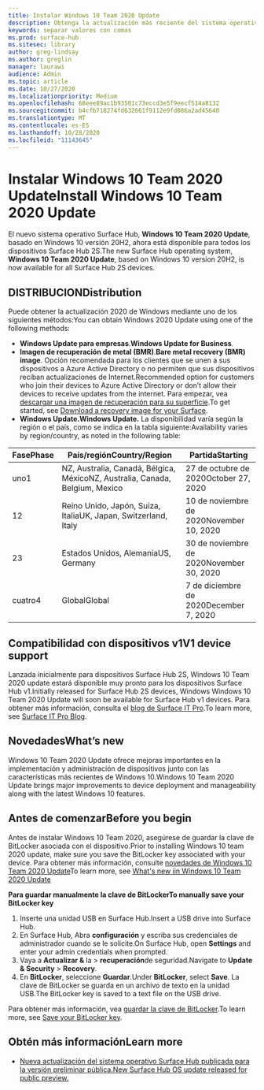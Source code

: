 ```yaml
---
title: Instalar Windows 10 Team 2020 Update
description: Obtenga la actualización más reciente del sistema operativo Surface Hub, Windows 10 Team 2020 Update.
keywords: separar valores con comas
ms.prod: surface-hub
ms.sitesec: library
author: greg-lindsay
ms.author: greglin
manager: laurawi
audience: Admin
ms.topic: article
ms.date: 10/27/2020
ms.localizationpriority: Medium
ms.openlocfilehash: 68eee89ac1b93501c73eccd3e5f9eecf514a8132
ms.sourcegitcommit: b4cfb718274fd632661f9112e9fd086a2ad45640
ms.translationtype: MT
ms.contentlocale: es-ES
ms.lasthandoff: 10/28/2020
ms.locfileid: "11143645"
---
```

# <span data-ttu-id="b926e-104">Instalar Windows 10 Team 2020 Update</span><span class="sxs-lookup"><span data-stu-id="b926e-104">Install Windows 10 Team 2020 Update</span></span> 

<span data-ttu-id="b926e-105">El nuevo sistema operativo Surface Hub, **Windows 10 Team 2020 Update**, basado en Windows 10 versión 20H2, ahora está disponible para todos los dispositivos Surface Hub 2S.</span><span class="sxs-lookup"><span data-stu-id="b926e-105">The new Surface Hub operating system, **Windows 10 Team 2020 Update**, based on Windows 10 version 20H2, is now available for all Surface Hub 2S devices.</span></span>  

## <span data-ttu-id="b926e-106">DISTRIBUCION</span><span class="sxs-lookup"><span data-stu-id="b926e-106">Distribution</span></span>

<span data-ttu-id="b926e-107">Puede obtener la actualización 2020 de Windows mediante uno de los siguientes métodos:</span><span class="sxs-lookup"><span data-stu-id="b926e-107">You can obtain Windows 2020 Update using one of the following methods:</span></span>

- <span data-ttu-id="b926e-108">**Windows Update para empresas**.</span><span class="sxs-lookup"><span data-stu-id="b926e-108">**Windows Update for Business**.</span></span>
- <span data-ttu-id="b926e-109">**Imagen de recuperación de metal (BMR)**.</span><span class="sxs-lookup"><span data-stu-id="b926e-109">**Bare metal recovery (BMR) image**.</span></span> <span data-ttu-id="b926e-110">Opción recomendada para los clientes que se unen a sus dispositivos a Azure Active Directory o no permiten que sus dispositivos reciban actualizaciones de Internet.</span><span class="sxs-lookup"><span data-stu-id="b926e-110">Recommended option for customers who join their devices to Azure Active Directory or don’t allow their devices to receive updates from the internet.</span></span> <span data-ttu-id="b926e-111">Para empezar, vea [descargar una imagen de recuperación para su superficie](https://support.microsoft.com/surfacerecoveryimage).</span><span class="sxs-lookup"><span data-stu-id="b926e-111">To get started, see [Download a recovery image for your Surface](https://support.microsoft.com/surfacerecoveryimage).</span></span>
- **<span data-ttu-id="b926e-112">Windows Update.</span><span class="sxs-lookup"><span data-stu-id="b926e-112">Windows Update.</span></span>** <span data-ttu-id="b926e-113">La disponibilidad varía según la región o el país, como se indica en la tabla siguiente:</span><span class="sxs-lookup"><span data-stu-id="b926e-113">Availability varies by region/country, as noted in the following table:</span></span>

| <span data-ttu-id="b926e-114">Fase</span><span class="sxs-lookup"><span data-stu-id="b926e-114">Phase</span></span> | <span data-ttu-id="b926e-115">País/región</span><span class="sxs-lookup"><span data-stu-id="b926e-115">Country/Region</span></span>                         | <span data-ttu-id="b926e-116">Partida</span><span class="sxs-lookup"><span data-stu-id="b926e-116">Starting</span></span>          |
| ----- | -------------------------------------- | ----------------- |
| <span data-ttu-id="b926e-117">uno</span><span class="sxs-lookup"><span data-stu-id="b926e-117">1</span></span>     | <span data-ttu-id="b926e-118">NZ, Australia, Canadá, Bélgica, México</span><span class="sxs-lookup"><span data-stu-id="b926e-118">NZ, Australia, Canada, Belgium, Mexico</span></span> | <span data-ttu-id="b926e-119">27 de octubre de 2020</span><span class="sxs-lookup"><span data-stu-id="b926e-119">October 27, 2020</span></span>  |
| <span data-ttu-id="b926e-120">1</span><span class="sxs-lookup"><span data-stu-id="b926e-120">2</span></span>     | <span data-ttu-id="b926e-121">Reino Unido, Japón, Suiza, Italia</span><span class="sxs-lookup"><span data-stu-id="b926e-121">UK, Japan, Switzerland, Italy</span></span>          | <span data-ttu-id="b926e-122">10 de noviembre de 2020</span><span class="sxs-lookup"><span data-stu-id="b926e-122">November 10, 2020</span></span> |
| <span data-ttu-id="b926e-123">2</span><span class="sxs-lookup"><span data-stu-id="b926e-123">3</span></span>     | <span data-ttu-id="b926e-124">Estados Unidos, Alemania</span><span class="sxs-lookup"><span data-stu-id="b926e-124">US, Germany</span></span>                            | <span data-ttu-id="b926e-125">30 de noviembre de 2020</span><span class="sxs-lookup"><span data-stu-id="b926e-125">November 30, 2020</span></span> |
| <span data-ttu-id="b926e-126">cuatro</span><span class="sxs-lookup"><span data-stu-id="b926e-126">4</span></span>     | <span data-ttu-id="b926e-127">Global</span><span class="sxs-lookup"><span data-stu-id="b926e-127">Global</span></span>                                 | <span data-ttu-id="b926e-128">7 de diciembre de 2020</span><span class="sxs-lookup"><span data-stu-id="b926e-128">December 7, 2020</span></span>  |


## <span data-ttu-id="b926e-129">Compatibilidad con dispositivos v1</span><span class="sxs-lookup"><span data-stu-id="b926e-129">V1 device support</span></span> 

<span data-ttu-id="b926e-130">Lanzada inicialmente para dispositivos Surface Hub 2S, Windows 10 Team 2020 update estará disponible muy pronto para los dispositivos Surface Hub v1.</span><span class="sxs-lookup"><span data-stu-id="b926e-130">Initially released for Surface Hub 2S devices, Windows Windows 10 Team 2020 Update will soon be available for Surface Hub v1 devices.</span></span> <span data-ttu-id="b926e-131">Para obtener más información, consulta el [blog de Surface IT Pro](https://techcommunity.microsoft.com/t5/surface-it-pro-blog/surface-hub-windows-10-team-2020-update-available-october-27/ba-p/1810739).</span><span class="sxs-lookup"><span data-stu-id="b926e-131">To learn more, see [Surface IT Pro Blog](https://techcommunity.microsoft.com/t5/surface-it-pro-blog/surface-hub-windows-10-team-2020-update-available-october-27/ba-p/1810739).</span></span>
 
## <span data-ttu-id="b926e-132">Novedades</span><span class="sxs-lookup"><span data-stu-id="b926e-132">What’s new</span></span>

<span data-ttu-id="b926e-133">Windows 10 Team 2020 Update ofrece mejoras importantes en la implementación y administración de dispositivos junto con las características más recientes de Windows 10.</span><span class="sxs-lookup"><span data-stu-id="b926e-133">Windows 10 Team 2020 Update brings major improvements to device deployment and manageability along with the latest Windows 10 features.</span></span> 
 
## <span data-ttu-id="b926e-134">Antes de comenzar</span><span class="sxs-lookup"><span data-stu-id="b926e-134">Before you begin</span></span>

<span data-ttu-id="b926e-135">Antes de instalar Windows 10 Team 2020, asegúrese de guardar la clave de BitLocker asociada con el dispositivo.</span><span class="sxs-lookup"><span data-stu-id="b926e-135">Prior to installing Windows 10 team 2020 update, make sure you save the BitLocker key associated with your device.</span></span> <span data-ttu-id="b926e-136">Para obtener más información, consulte [novedades de Windows 10 Team 2020 Update](surface-hub-2020-update-whats-new.md)</span><span class="sxs-lookup"><span data-stu-id="b926e-136">To learn more, see [What's new iin Windows 10 Team 2020 Update](surface-hub-2020-update-whats-new.md)</span></span>

**<span data-ttu-id="b926e-137">Para guardar manualmente la clave de BitLocker</span><span class="sxs-lookup"><span data-stu-id="b926e-137">To manually save your BitLocker key</span></span>**

1. <span data-ttu-id="b926e-138">Inserte una unidad USB en Surface Hub.</span><span class="sxs-lookup"><span data-stu-id="b926e-138">Insert a USB drive into Surface Hub.</span></span>
2. <span data-ttu-id="b926e-139">En Surface Hub, Abra **configuración** y escriba sus credenciales de administrador cuando se le solicite.</span><span class="sxs-lookup"><span data-stu-id="b926e-139">On Surface Hub, open **Settings** and enter your admin credentials when prompted.</span></span>
3. <span data-ttu-id="b926e-140">Vaya a **Actualizar &** la  >  **recuperación**de seguridad.</span><span class="sxs-lookup"><span data-stu-id="b926e-140">Navigate to **Update & Security** > **Recovery**.</span></span>
4. <span data-ttu-id="b926e-141">En **BitLocker**, seleccione **Guardar**.</span><span class="sxs-lookup"><span data-stu-id="b926e-141">Under **BitLocker**, select **Save**.</span></span> <span data-ttu-id="b926e-142">La clave de BitLocker se guarda en un archivo de texto en la unidad USB.</span><span class="sxs-lookup"><span data-stu-id="b926e-142">The BitLocker key is saved to a text file on the USB drive.</span></span>

<span data-ttu-id="b926e-143">Para obtener más información, vea [guardar la clave de BitLocker](save-bitlocker-key-surface-hub.md).</span><span class="sxs-lookup"><span data-stu-id="b926e-143">To learn more, see [Save your BitLocker key](save-bitlocker-key-surface-hub.md).</span></span>


## <span data-ttu-id="b926e-144">Obtén más información</span><span class="sxs-lookup"><span data-stu-id="b926e-144">Learn more</span></span>


- [<span data-ttu-id="b926e-145">Nueva actualización del sistema operativo Surface Hub publicada para la versión preliminar pública.</span><span class="sxs-lookup"><span data-stu-id="b926e-145">New Surface Hub OS update released for public preview.</span></span>](https://techcommunity.microsoft.com/t5/surface-it-pro-blog/new-surface-hub-os-update-released-for-public-preview/ba-p/1534823)


